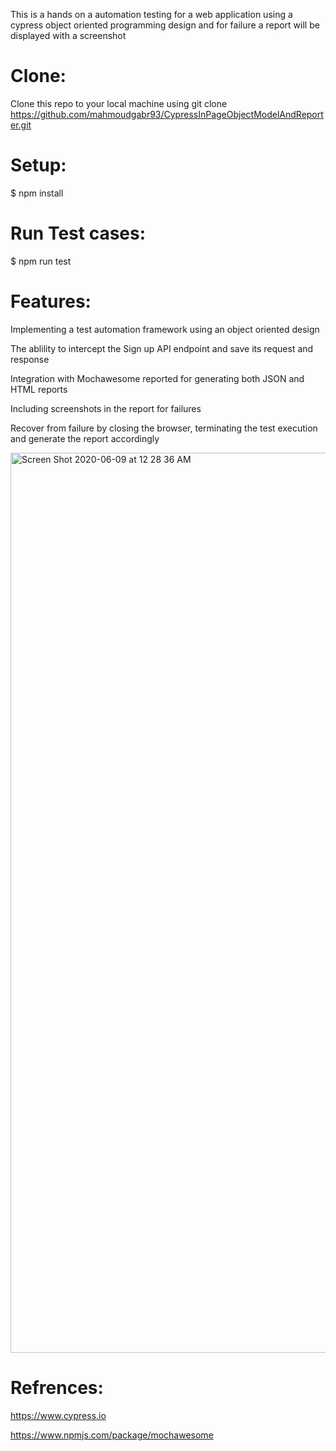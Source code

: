 This is a hands on a automation testing for a web application using a cypress object oriented programming design and for failure a report will be displayed with a screenshot

# Clone:

Clone this repo to your local machine using git clone https://github.com/mahmoudgabr93/CypressInPageObjectModelAndReporter.git

# Setup:

$ npm install

# Run Test cases:

$ npm run test

# Features:

Implementing a test automation framework using an object oriented design

The ablility to intercept the Sign up API endpoint and save its request and response

Integration with Mochawesome reported for generating both JSON and HTML reports

Including screenshots in the report for failures

Recover from failure by closing the browser, terminating the test execution and generate the report accordingly

<img width="1440" alt="Screen Shot 2020-06-09 at 12 28 36 AM" src="https://user-images.githubusercontent.com/32871076/84207711-4bc00f00-aab2-11ea-9fb7-e188abd74787.png">


# Refrences:

https://www.cypress.io

https://www.npmjs.com/package/mochawesome
